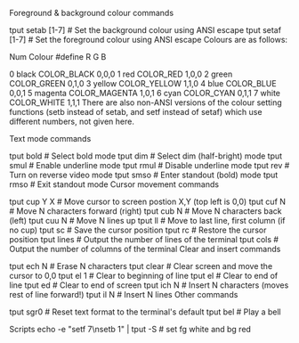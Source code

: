 
Foreground & background colour commands

tput setab [1-7] # Set the background colour using ANSI escape
tput setaf [1-7] # Set the foreground colour using ANSI escape
Colours are as follows:

Num  Colour    #define         R G B

0    black     COLOR_BLACK     0,0,0
1    red       COLOR_RED       1,0,0
2    green     COLOR_GREEN     0,1,0
3    yellow    COLOR_YELLOW    1,1,0
4    blue      COLOR_BLUE      0,0,1
5    magenta   COLOR_MAGENTA   1,0,1
6    cyan      COLOR_CYAN      0,1,1
7    white     COLOR_WHITE     1,1,1
There are also non-ANSI versions of the colour setting functions (setb instead of setab, and setf instead of setaf) which use different numbers, not given here.

Text mode commands

tput bold    # Select bold mode
tput dim     # Select dim (half-bright) mode
tput smul    # Enable underline mode
tput rmul    # Disable underline mode
tput rev     # Turn on reverse video mode
tput smso    # Enter standout (bold) mode
tput rmso    # Exit standout mode
Cursor movement commands

tput cup Y X # Move cursor to screen postion X,Y (top left is 0,0)
tput cuf N   # Move N characters forward (right)
tput cub N   # Move N characters back (left)
tput cuu N   # Move N lines up
tput ll      # Move to last line, first column (if no cup)
tput sc      # Save the cursor position
tput rc      # Restore the cursor position
tput lines   # Output the number of lines of the terminal
tput cols    # Output the number of columns of the terminal
Clear and insert commands

tput ech N   # Erase N characters
tput clear   # Clear screen and move the cursor to 0,0
tput el 1    # Clear to beginning of line
tput el      # Clear to end of line
tput ed      # Clear to end of screen
tput ich N   # Insert N characters (moves rest of line forward!)
tput il N    # Insert N lines
Other commands

tput sgr0    # Reset text format to the terminal's default
tput bel     # Play a bell

Scripts
echo -e "setf 7\nsetb 1" | tput -S  # set fg white and bg red
